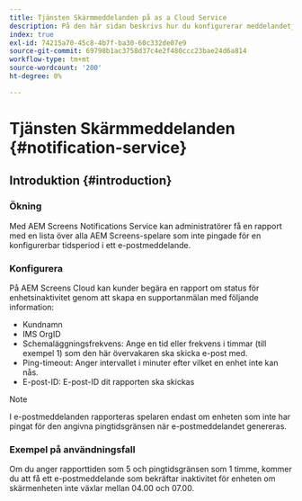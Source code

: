 ```yaml
---
title: Tjänsten Skärmmeddelanden på as a Cloud Service
description: På den här sidan beskrivs hur du konfigurerar meddelandetjänsten på skärmar as a Cloud Service.
index: true
exl-id: 74215a70-45c8-4b7f-ba30-60c332de07e9
source-git-commit: 69798b1ac3758d37c4e2f480ccc23bae24d6a814
workflow-type: tm+mt
source-wordcount: '200'
ht-degree: 0%

---
```


# Tjänsten Skärmmeddelanden {#notification-service}

## Introduktion {#introduction}

### Ökning

Med AEM Screens Notifications Service kan administratörer få en rapport med en lista över alla AEM Screens-spelare som inte pingade för en konfigurerbar tidsperiod i ett e-postmeddelande.

### Konfigurera

På AEM Screens Cloud kan kunder begära en rapport om status för enhetsinaktivitet genom att skapa en supportanmälan med följande information:

* Kundnamn
* IMS OrgID
* Schemaläggningsfrekvens: Ange en tid eller frekvens i timmar (till exempel 1) som den här övervakaren ska skicka e-post med.
* Ping-timeout: Anger intervallet i minuter efter vilket en enhet inte kan nås.
* E-post-ID: E-post-ID dit rapporten ska skickas

>[!NOTE]
>I e-postmeddelanden rapporteras spelaren endast om enheten som inte har pingat för den angivna pingtidsgränsen när e-postmeddelandet genereras.

### Exempel på användningsfall

Om du anger rapporttiden som 5 och pingtidsgränsen som 1 timme, kommer du att få ett e-postmeddelande som bekräftar inaktivitet för enheten om skärmenheten inte växlar mellan 04.00 och 07.00.
